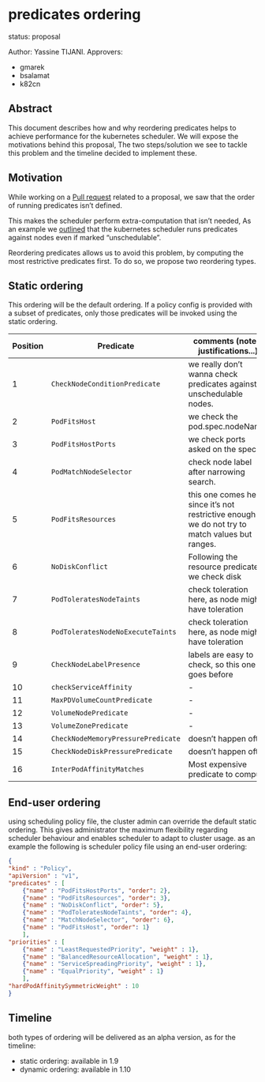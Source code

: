 # predicates ordering



status: proposal

Author: Yassine TIJANI.
Approvers: 
* gmarek
* bsalamat
* k82cn




## Abstract

This document describes how and why reordering predicates helps to achieve performance for the kubernetes scheduler. We will expose the motivations behind this proposal, The two steps/solution we see to tackle this problem and the timeline decided to implement these.


## Motivation

While working on a [Pull request](https://github.com/kubernetes/kubernetes/pull/50185) related to a proposal, we saw that the order of running predicates isn’t defined. 

This makes the scheduler perform extra-computation that isn’t needed, As an example we [outlined](https://github.com/kubernetes/kubernetes/pull/50185) that the kubernetes scheduler runs predicates against nodes even if marked “unschedulable”.

Reordering predicates allows us to avoid this problem, by computing the most restrictive predicates first. To do so, we propose two reordering types.



## Static ordering

This ordering will be the default ordering. If a policy config is provided with a subset of predicates, only those predicates will be invoked using the static ordering. 




|Position                  | Predicate                        | comments (notes, justifications...)              |
 ----------------- | ---------------------------- | ------------------
| 1 | `CheckNodeConditionPredicate`  | we really don’t wanna check predicates against unschedulable nodes. |
| 2           | `PodFitsHost`            | we check the pod.spec.nodeName. |
| 3           | `PodFitsHostPorts` | we check ports asked on the spec. |
| 4 | `PodMatchNodeSelector`            | check node label after narrowing search. |
| 5           | `PodFitsResources `            | this one comes here since it’s not restrictive enough as we do not try to match values but ranges. |
| 6           | `NoDiskConflict` | Following the resource predicate, we check disk |
| 7 | `PodToleratesNodeTaints `            | check toleration here, as node might have toleration |
| 8          | `PodToleratesNodeNoExecuteTaints`            | check toleration here, as node might have toleration |
| 9           | `CheckNodeLabelPresence ` | labels are easy to check, so this one goes before |
| 10 | `checkServiceAffinity `            | - |
| 11           | `MaxPDVolumeCountPredicate `            | - |
| 12           | `VolumeNodePredicate ` | - |
| 13 | `VolumeZonePredicate `            | - |
| 14           | `CheckNodeMemoryPressurePredicate`            | doesn’t happen often |
| 15           | `CheckNodeDiskPressurePredicate` | doesn’t happen often |
| 16 | `InterPodAffinityMatches`            | Most expensive predicate to compute |


## End-user ordering

using scheduling policy file, the cluster admin can override the default static ordering. This gives administrator the maximum flexibility regarding scheduler behaviour and enables scheduler to adapt to cluster usage. as an example the following is scheduler policy file using an end-user ordering:

``` json
{
"kind" : "Policy",
"apiVersion" : "v1",
"predicates" : [
	{"name" : "PodFitsHostPorts", "order": 2},
	{"name" : "PodFitsResources", "order": 3},
	{"name" : "NoDiskConflict", "order": 5},
	{"name" : "PodToleratesNodeTaints", "order": 4},
	{"name" : "MatchNodeSelector", "order": 6},
	{"name" : "PodFitsHost", "order": 1}
	],
"priorities" : [
	{"name" : "LeastRequestedPriority", "weight" : 1},
	{"name" : "BalancedResourceAllocation", "weight" : 1},
	{"name" : "ServiceSpreadingPriority", "weight" : 1},
	{"name" : "EqualPriority", "weight" : 1}
	],
"hardPodAffinitySymmetricWeight" : 10
}
```


## Timeline

both types of ordering will be delivered as an alpha version, as for the timeline:

* static ordering: available in 1.9
* dynamic ordering: available in 1.10

